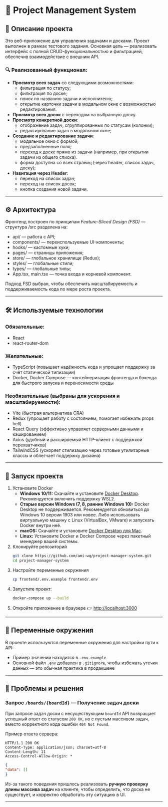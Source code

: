 # 📌 Project Management System

## 🧩 Описание проекта

Это веб-приложение для управления задачами и досками. Проект выполнен в рамках тестового задания. Основная цель — реализовать интерфейс с полной CRUD-функциональностью и фильтрацией, обеспечив взаимодействие с внешним API.

### 🔍 Реализованный функционал:
- **Просмотр всех задач** со следующими возможностями:
  - фильтрация по статусу;
  - фильтрация по доске;
  - поиск по названию задачи и исполнителю;
  - открытие карточки задачи в модальном окне с возможностью редактирования.
- **Просмотр всех досок** с переходом на выбранную доску.
- **Просмотр конкретной доски**:
  - отображение задач, сгруппированных по статусам (колонки);
  - редактирование задач в модальном окне;
- **Создание и редактирование задачи**:
   - модальное окно с формой;
   - предзаполненные поля;
   - переход к доске прямо из задачи (например, при открытии задачи из общего списка).
   - форма доступна со всех страниц (через header, список задач, доску);
- **Навигация через Header**:
  - переход на список задач;
  - переход на список досок;
  - кнопка создания новой задачи.

---

## ⚙️ Архитектура

Фронтенд построен по принципам *Feature-Sliced Design (FSD)* — структура /src разделена на:

- api/ — работа с API;
- components/ — переиспользуемые UI-компоненты;
- hooks/ — кастомные хуки;
- pages/ — страницы приложения;
- store/ — глобальное хранилище (Redux);
- styles/ — глобальные стили;
- types/ — глобальные типы;
- App.tsx, main.tsx — точка входа и корневой компонент.

Подход FSD выбран, чтобы обеспечить масштабируемость и поддерживаемость кода по мере роста проекта.

---

## 🛠️ Используемые технологии

### Обязательные:
- React
- react-router-dom

### Желательные:
- TypeScript (повышает надёжность кода и упрощает поддержку за счёт статической типизации)
- Docker, Docker Compose — контейнеризация фронтенда и бэкенда для быстрого запуска и переносимости среды

### Необязательные (выбраны для ускорения и масштабируемости):
- Vite (быстрая альтернатива CRA)
- Redux (упрощает работу с состоянием, помогает избежать props hell)
- React Query (эффективно управляет серверными данными и кэшированием)
- Axios (удобный и расширяемый HTTP-клиент с поддержкой перехватчиков)
- TailwindCSS (ускоряет стилизацию через готовые утилитарные классы и облегчает поддержку дизайна)
  
---

## 🚀 Запуск проекта

1. Установите Docker
   - **Windows 10/11:**
     Скачайте и установите [Docker Desktop](https://www.docker.com/products/docker-desktop/).
     Рекомендуется включить поддержку WSL2.
   - **Старые версии Windows (7, 8, ранние Windows 10):**
     Docker Desktop не поддерживается. Рекомендуется обновиться до Windows 10 версии 1903 или новее. Либо использовать виртуальную машину с Linux (VirtualBox, VMware) и запускать Docker внутри неё.
   - **macOS:**
     Скачайте и установите [Docker Desktop для Mac](https://www.docker.com/products/docker-desktop/).
   - **Linux:**
     Установите Docker и Docker Compose через пакетный менеджер вашей системы.
2. Клонируйте репозиторий
   ```bash
   git clone https://github.com/ami-wq/project-manager-system.git
   cd project-manager-system
   ```
3. Настройте переменные окружения
   ```bash
   cp frontend/.env.example frontend/.env
   ```
4. Запустите проект:
   ```bash
   docker-compose up --build
   ```
5. Откройте приложение в браузере
   👉 [http://localhost:3000](http://localhost:3000)

---

## 🔐 Переменные окружения

В проекте используются переменные окружения для настройки пути к API:

* Пример значений находится в `.env.example`
* Основной файл `.env` добавлен в `.gitignore`, чтобы избежать утечки данных — это обычная практика в продакшене

---

## 🚧 Проблемы и решения

### Запрос `/boards/{boardId}` — Получение задач доски

При запросе задач доски с несуществующим `boardId` API возвращает успешный ответ со статусом `200 OK`, но с пустым массивом задач, вместо корректного кода ошибки `404 Not Found`.

Пример ответа сервера:

```http
HTTP/1.1 200 OK
Content-Type: application/json; charset=utf-8
Content-Length: 11
Access-Control-Allow-Origin: *
```

```json
{
"data": []
}
```

Из-за такого поведения пришлось реализовать **ручную проверку длины массива задач** на клиенте, чтобы определить, что доска не существует, и корректно обработать эту ситуацию в UI.

---
